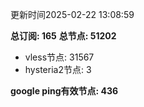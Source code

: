 更新时间2025-02-22 13:08:59

**总订阅: 165**
**总节点: 51202**
- vless节点: 31567
- hysteria2节点: 3

**google ping有效节点: 436**
